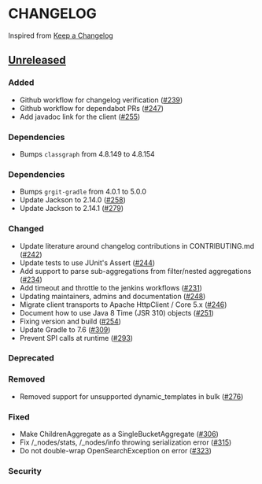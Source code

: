 # CHANGELOG
Inspired from [Keep a Changelog](https://keepachangelog.com/en/1.0.0/)

## [Unreleased]
### Added
- Github workflow for changelog verification ([#239](https://github.com/opensearch-project/opensearch-java/pull/239))
- Github workflow for dependabot PRs ([#247](https://github.com/opensearch-project/opensearch-java/pull/247))
- Add javadoc link for the client ([#255](https://github.com/opensearch-project/opensearch-java/pull/255))
### Dependencies
- Bumps `classgraph` from 4.8.149 to 4.8.154

### Dependencies
- Bumps `grgit-gradle` from 4.0.1 to 5.0.0
- Update Jackson to 2.14.0 ([#258](https://github.com/opensearch-project/opensearch-java/pull/258))
- Update Jackson to 2.14.1 ([#279](https://github.com/opensearch-project/opensearch-java/pull/279))

### Changed
- Update literature around changelog contributions in CONTRIBUTING.md ([#242](https://github.com/opensearch-project/opensearch-java/pull/242))
- Update tests to use JUnit's Assert ([#244](https://github.com/opensearch-project/opensearch-java/pull/244))
- Add support to parse sub-aggregations from filter/nested aggregations ([#234](https://github.com/opensearch-project/opensearch-java/pull/234))
- Add timeout and throttle to the jenkins workflows ([#231](https://github.com/opensearch-project/opensearch-java/pull/231)) 
- Updating maintainers, admins and documentation ([#248](https://github.com/opensearch-project/opensearch-java/pull/248))
- Migrate client transports to Apache HttpClient / Core 5.x ([#246](https://github.com/opensearch-project/opensearch-java/pull/246))
- Document how to use Java 8 Time (JSR 310) objects ([#251](https://github.com/opensearch-project/opensearch-java/pull/251))
- Fixing version and build ([#254](https://github.com/opensearch-project/opensearch-java/pull/254))
- Update Gradle to 7.6 ([#309](https://github.com/opensearch-project/opensearch-java/pull/309))
- Prevent SPI calls at runtime ([#293](https://github.com/opensearch-project/opensearch-java/pull/293))

### Deprecated

### Removed
- Removed support for unsupported dynamic_templates in bulk ([#276](https://github.com/opensearch-project/opensearch-java/pull/276))

### Fixed
- Make ChildrenAggregate as a SingleBucketAggregate ([#306](https://github.com/opensearch-project/opensearch-java/pull/306))
- Fix /_nodes/stats, /_nodes/info throwing serialization error ([#315](https://github.com/opensearch-project/opensearch-java/pull/315))
- Do not double-wrap OpenSearchException on error ([#323](https://github.com/opensearch-project/opensearch-java/pull/323))

### Security


[Unreleased]: https://github.com/opensearch-project/opensearch-java/compare/2.0...HEAD